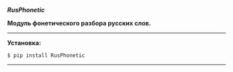 ***RusPhonetic***


**Модуль фонетического разбора русских слов.**

---
**Установка:**
```
$ pip install RusPhonetic
```
---
